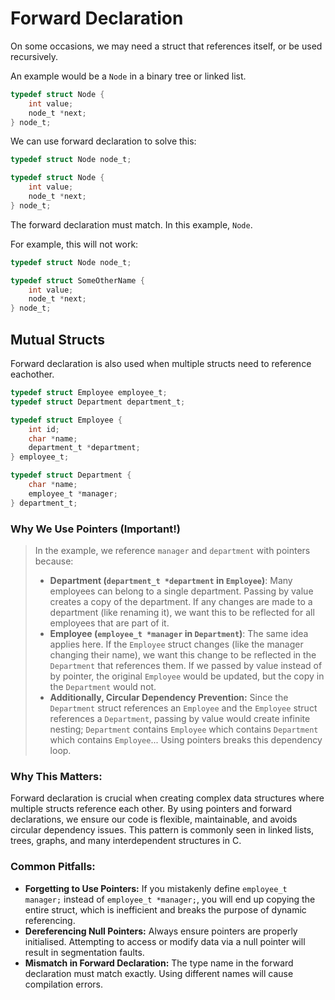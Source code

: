 # Forward Declaration

On some occasions, we may need a struct that references itself, or be used recursively.

An example would be a `Node` in a binary tree or linked list.

```c
typedef struct Node {
    int value;
    node_t *next;
} node_t;
```

We can use forward declaration to solve this:

```c
typedef struct Node node_t;

typedef struct Node {
    int value;
    node_t *next;
} node_t;
```

The forward declaration must match. In this example, `Node`.

For example, this will not work:

```c
typedef struct Node node_t;

typedef struct SomeOtherName {
    int value;
    node_t *next;
} node_t;
```

## Mutual Structs

Forward declaration is also used when multiple structs need to reference eachother.

```c
typedef struct Employee employee_t;
typedef struct Department department_t;

typedef struct Employee {
    int id;
    char *name;
    department_t *department;
} employee_t;

typedef struct Department {
    char *name;
    employee_t *manager;
} department_t;
```

### Why We Use Pointers (Important!)

> In the example, we reference `manager` and `department` with pointers because:
>
> - **Department (`department_t *department` in `Employee`)**: Many employees can belong to a single department. Passing by value creates a copy of the department. If any changes are made to a department (like renaming it), we want this to be reflected for all employees that are part of it.
> - **Employee (`employee_t *manager` in `Department`)**: The same idea applies here. If the `Employee` struct changes (like the manager changing their name), we want this change to be reflected in the `Department` that references them. If we passed by value instead of by pointer, the original `Employee` would be updated, but the copy in the `Department` would not.
> - **Additionally, Circular Dependency Prevention:** Since the `Department` struct references an `Employee` and the `Employee` struct references a `Department`, passing by value would create infinite nesting; `Department` contains `Employee` which contains `Department` which contains `Employee`... Using pointers breaks this dependency loop.

### Why This Matters:

Forward declaration is crucial when creating complex data structures where multiple structs reference each other. By using pointers and forward declarations, we ensure our code is flexible, maintainable, and avoids circular dependency issues. This pattern is commonly seen in linked lists, trees, graphs, and many interdependent structures in C.

### Common Pitfalls:

- **Forgetting to Use Pointers:** If you mistakenly define `employee_t manager;` instead of `employee_t *manager;`, you will end up copying the entire struct, which is inefficient and breaks the purpose of dynamic referencing.
- **Dereferencing Null Pointers:** Always ensure pointers are properly initialised. Attempting to access or modify data via a null pointer will result in segmentation faults.
- **Mismatch in Forward Declaration:** The type name in the forward declaration must match exactly. Using different names will cause compilation errors.
